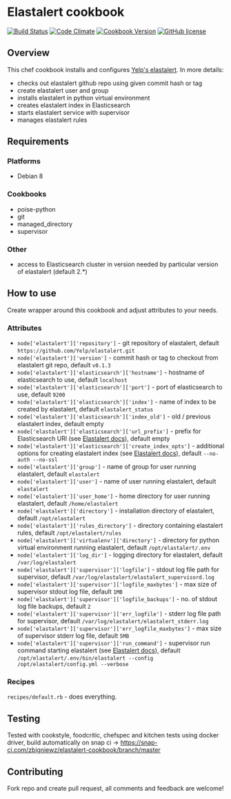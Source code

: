# Elastalert cookbook
[![Build Status](https://snap-ci.com/zbigniewz/elastalert-cookbook/branch/master/build_image)](https://snap-ci.com/zbigniewz/elastalert-cookbook/branch/master)
[![Code Climate](https://codeclimate.com/github/zbigniewz/elastalert-cookbook/badges/gpa.svg)](https://codeclimate.com/github/zbigniewz/elastalert-cookbook)
[![Cookbook Version](https://img.shields.io/cookbook/v/elastalert.svg)](https://community.opscode.com/cookbooks/elastalert)
[![GitHub license](https://img.shields.io/badge/license-Apache%202-blue.svg)](https://raw.githubusercontent.com/zbigniewz/elastalert-cookbook/master/LICENSE)

## Overview
This chef cookbook installs and configures [Yelp's elastalert](https://github.com/Yelp/elastalert).
In more details:
- checks out elastalert github repo using given commit hash or tag
- create elastalert user and group
- installs elastalert in python virtual environment
- creates elastalert index in Elasticsearch
- starts elastalert service with supervisor
- manages elastalert rules

## Requirements

### Platforms
* Debian 8

### Cookbooks
* poise-python
* git
* managed_directory
* supervisor

### Other
* access to Elasticsearch cluster in version needed by particular version of elastalert (default 2.*)

## How to use
Create wrapper around this cookbook and adjust attributes to your needs.

### Attributes
* `node['elastalert']['repository']` - git repository of elastalert, default `https://github.com/Yelp/elastalert.git`
* `node['elastalert']['version']` - commit hash or tag to checkout from elastalert git repo, default `v0.1.3`
* `node['elastalert']['elasticsearch']['hostname']` - hostname of elasticsearch to use, default `localhost`
* `node['elastalert']['elasticsearch']['port']` - port of elasticsearch to use, default `9200`
* `node['elastalert']['elasticsearch']['index']` - name of index to be created by elastalert, default `elastalert_status`
* `node['elastalert']['elasticsearch']['index_old']` - old / previous elastalert index, default empty
* `node['elastalert']['elasticsearch']['url_prefix']` - prefix for Elasticsearch URl (see [Elastalert docs](http://elastalert.readthedocs.io/en/latest/elastalert.html)), default empty
* `node['elastalert']['elasticsearch']['create_index_opts']` - additional options for creating elastalert index (see [Elastalert docs](http://elastalert.readthedocs.io/en/latest/elastalert.html)), default `--no-auth --no-ssl`
* `node['elastalert']['group']` - name of group for user running elastalert, default `elastalert`
* `node['elastalert']['user']` - name of user running elastalert, default `elastalert`
* `node['elastalert']['user_home']` - home directory for user running elastalert, default `/home/elastalert`
* `node['elastalert']['directory']` - installation directory of elastalert, default `/opt/elastalert`
* `node['elastalert']['rules_directory']` - directory containing elastalert rules, default `/opt/elastalert/rules`
* `node['elastalert']['virtualenv']['directory']` - directory for python virtual environment running elastalert, default `/opt/elastalert/.env`
* `node['elastalert']['log_dir']` - logging directory for elastalert, default `/var/log/elastalert`
* `node['elastalert']['supervisor']['logfile']` - stdout log file path for supervisor, default `/var/log/elastalert/elastalert_supervisord.log`
* `node['elastalert']['supervisor']['logfile_maxbytes']` - max size of supervisor stdout log file, default `1MB`
* `node['elastalert']['supervisor']['logfile_backups']` - no. of stdout log file backups, default `2`
* `node['elastalert']['supervisor']['err_logfile']` - stderr log file path for supervisor, default `/var/log/elastalert/elastalert_stderr.log`
* `node['elastalert']['supervisor']['err_logfile_maxbytes']` - max size of supervisor stderr log file, default `5MB`
* `node['elastalert']['supervisor']['run_command']` - supervisor run command starting elastalert (see [Elastalert docs](http://elastalert.readthedocs.io/en/latest/elastalert.html)), default `/opt/elastalert/.env/bin/elastalert --config /opt/elastalert/config.yml --verbose`

### Recipes
```recipes/default.rb``` - does everything.

## Testing
Tested with cookstyle, foodcritic, chefspec and kitchen tests using docker driver, build automatically
on snap ci -> https://snap-ci.com/zbigniewz/elastalert-cookbook/branch/master

## Contributing
Fork repo and create pull request, all comments and feedback are welcome!
